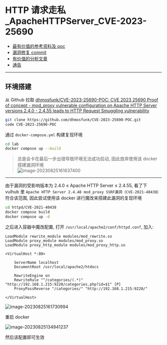 # HTTP 请求走私\_ApacheHTTPServer_CVE-2023-25690

- [最有价值的参考资料及 poc](https://github.com/dhmosfunk/CVE-2023-25690-POC)
- [漏洞修复 commit](https://github.com/apache/httpd/commit/d78a166fedd9d02c23e4b71d5f53bd9b2c4b9a51#diff-c79653a5ec3ccb8725b180419680b328e34ab9a0a7f453208d79570448860a6a)
- [有价值的分析文章](https://xz.aliyun.com/t/12345)
- [通告](https://english.venustech.com.cn/new_type/aqtg/20230308/25280.html)

---

## 环境搭建

从 Github 拉取 [dhmosfunk/CVE-2023-25690-POC: CVE 2023 25690 Proof of concept - mod_proxy vulnerable configuration on Apache HTTP Server versions 2.4.0 - 2.4.55 leads to HTTP Request Smuggling vulnerability](https://github.com/dhmosfunk/CVE-2023-25690-POC)

```bash
git clone https://github.com/dhmosfunk/CVE-2023-25690-POC.git
code CVE-2023-25690-POC
```

通过 `docker-compose.yml` 构建复现环境

```bash
cd lab
docker compose up --build
```

> 总是会卡在最后一步出错导致环境无法成功启动, 因此放弃使用该 docker 搭建漏洞环境  
> ![image-20230825161637400](http://cdn.ayusummer233.top/DailyNotes/202308251616147.png)

---

由于漏洞的受影响版本为 2.4.0 ≤ Apache HTTP Server ≤ 2.4.55, 看了下 vulhub 里 `Apache HTTP Server 2.4.48 mod_proxy SSRF漏洞（CVE-2021-40438）` 符合该范围, 因此尝试使用该 docker 进行魔改来搭建此漏洞的复现环境

```bash
cd httpd/CVE-2021-40438
docker compose build
docker compose up -d
```

之后进入容器中魔改配置, 打开 `/usr/local/apache2/conf/httpd.conf`, 加入:

```properties
LoadModule rewrite_module modules/mod_rewrite.so
LoadModule proxy_module modules/mod_proxy.so
LoadModule proxy_http_module modules/mod_proxy_http.so

<VirtualHost *:80>

    ServerName localhost
    DocumentRoot /usr/local/apache2/htdocs

    RewriteEngine on
    RewriteRule "^/categories/(.*)" "http://192.168.1.215:9220/categories.php?id=$1" [P]
    ProxyPassReverse "/categories/" "http://192.168.1.215:9220/"

</VirtualHost>
```

![image-20230825161730994](http://cdn.ayusummer233.top/DailyNotes/202308251617463.png)

重启 docker

![image-20230825134941237](http://cdn.ayusummer233.top/DailyNotes/202308251617459.png)

然后该配置即可生效
